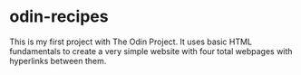 # odin-recipes

This is my first project with The Odin Project.
It uses basic HTML fundamentals to create a very simple website with four total webpages with hyperlinks between them.
